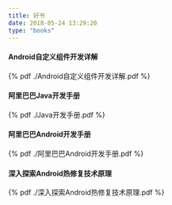 ```yaml
---
title: 好书
date: 2018-05-24 13:29:20
type: "books"
---
```

#### Android自定义组件开发详解
{% pdf ./Android自定义组件开发详解.pdf %}

#### 阿里巴巴Java开发手册
{% pdf ./Java开发手册.pdf %}

#### 阿里巴巴Android开发手册
{% pdf ./阿里巴巴Android开发手册.pdf %}

#### 深入探索Android热修复技术原理
{% pdf ./深入探索Android热修复技术原理.pdf %}
